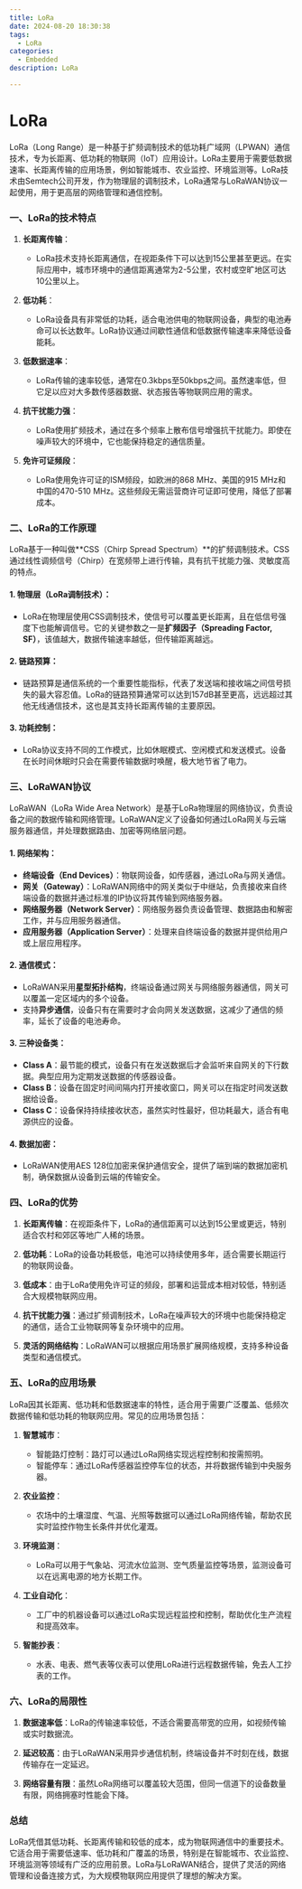 ```yaml
---
title: LoRa
date: 2024-08-20 18:30:38
tags:
  - LoRa
categories:	
  - Embedded
description: LoRa

---
```


# LoRa

LoRa（Long Range）是一种基于扩频调制技术的低功耗广域网（LPWAN）通信技术，专为长距离、低功耗的物联网（IoT）应用设计。LoRa主要用于需要低数据速率、长距离传输的应用场景，例如智能城市、农业监控、环境监测等。LoRa技术由Semtech公司开发，作为物理层的调制技术，LoRa通常与LoRaWAN协议一起使用，用于更高层的网络管理和通信控制。

### 一、LoRa的技术特点

1. **长距离传输**：
   - LoRa技术支持长距离通信，在视距条件下可以达到15公里甚至更远。在实际应用中，城市环境中的通信距离通常为2-5公里，农村或空旷地区可达10公里以上。

2. **低功耗**：
   - LoRa设备具有非常低的功耗，适合电池供电的物联网设备，典型的电池寿命可以长达数年。LoRa协议通过间歇性通信和低数据传输速率来降低设备能耗。

3. **低数据速率**：
   - LoRa传输的速率较低，通常在0.3kbps至50kbps之间。虽然速率低，但它足以应对大多数传感器数据、状态报告等物联网应用的需求。

4. **抗干扰能力强**：
   - LoRa使用扩频技术，通过在多个频率上散布信号增强抗干扰能力。即使在噪声较大的环境中，它也能保持稳定的通信质量。

5. **免许可证频段**：
   - LoRa使用免许可证的ISM频段，如欧洲的868 MHz、美国的915 MHz和中国的470-510 MHz。这些频段无需运营商许可证即可使用，降低了部署成本。

### 二、LoRa的工作原理

LoRa基于一种叫做**CSS（Chirp Spread Spectrum）**的扩频调制技术。CSS通过线性调频信号（Chirp）在宽频带上进行传输，具有抗干扰能力强、灵敏度高的特点。

#### 1. **物理层（LoRa调制技术）**：
   - LoRa在物理层使用CSS调制技术，使信号可以覆盖更长距离，且在低信号强度下也能解调信号。它的关键参数之一是**扩频因子（Spreading Factor, SF）**，该值越大，数据传输速率越低，但传输距离越远。

#### 2. **链路预算**：
   - 链路预算是通信系统的一个重要性能指标，代表了发送端和接收端之间信号损失的最大容忍值。LoRa的链路预算通常可以达到157dB甚至更高，远远超过其他无线通信技术，这也是其支持长距离传输的主要原因。

#### 3. **功耗控制**：
   - LoRa协议支持不同的工作模式，比如休眠模式、空闲模式和发送模式。设备在长时间休眠时只会在需要传输数据时唤醒，极大地节省了电力。

### 三、LoRaWAN协议

LoRaWAN（LoRa Wide Area Network）是基于LoRa物理层的网络协议，负责设备之间的数据传输和网络管理。LoRaWAN定义了设备如何通过LoRa网关与云端服务器通信，并处理数据路由、加密等网络层问题。

#### 1. **网络架构**：
   - **终端设备（End Devices）**：物联网设备，如传感器，通过LoRa与网关通信。
   - **网关（Gateway）**：LoRaWAN网络中的网关类似于中继站，负责接收来自终端设备的数据并通过标准的IP协议将其传输到网络服务器。
   - **网络服务器（Network Server）**：网络服务器负责设备管理、数据路由和解密工作，并与应用服务器通信。
   - **应用服务器（Application Server）**：处理来自终端设备的数据并提供给用户或上层应用程序。

#### 2. **通信模式**：
   - LoRaWAN采用**星型拓扑结构**，终端设备通过网关与网络服务器通信，网关可以覆盖一定区域内的多个设备。
   - 支持**异步通信**，设备只有在需要时才会向网关发送数据，这减少了通信的频率，延长了设备的电池寿命。

#### 3. **三种设备类**：
   - **Class A**：最节能的模式，设备只有在发送数据后才会监听来自网关的下行数据。典型应用为定期发送数据的传感器设备。
   - **Class B**：设备在固定时间间隔内打开接收窗口，网关可以在指定时间发送数据给设备。
   - **Class C**：设备保持持续接收状态，虽然实时性最好，但功耗最大，适合有电源供应的设备。

#### 4. **数据加密**：
   - LoRaWAN使用AES 128位加密来保护通信安全，提供了端到端的数据加密机制，确保数据从设备到云端的传输安全。

### 四、LoRa的优势

1. **长距离传输**：在视距条件下，LoRa的通信距离可以达到15公里或更远，特别适合农村和郊区等地广人稀的场景。
   
2. **低功耗**：LoRa的设备功耗极低，电池可以持续使用多年，适合需要长期运行的物联网设备。

3. **低成本**：由于LoRa使用免许可证的频段，部署和运营成本相对较低，特别适合大规模物联网应用。

4. **抗干扰能力强**：通过扩频调制技术，LoRa在噪声较大的环境中也能保持稳定的通信，适合工业物联网等复杂环境中的应用。

5. **灵活的网络结构**：LoRaWAN可以根据应用场景扩展网络规模，支持多种设备类型和通信模式。

### 五、LoRa的应用场景

LoRa因其长距离、低功耗和低数据速率的特性，适合用于需要广泛覆盖、低频次数据传输和低功耗的物联网应用。常见的应用场景包括：

1. **智慧城市**：
   - 智能路灯控制：路灯可以通过LoRa网络实现远程控制和按需照明。
   - 智能停车：通过LoRa传感器监控停车位的状态，并将数据传输到中央服务器。

2. **农业监控**：
   - 农场中的土壤湿度、气温、光照等数据可以通过LoRa网络传输，帮助农民实时监控作物生长条件并优化灌溉。

3. **环境监测**：
   - LoRa可以用于气象站、河流水位监测、空气质量监控等场景，监测设备可以在远离电源的地方长期工作。

4. **工业自动化**：
   - 工厂中的机器设备可以通过LoRa实现远程监控和控制，帮助优化生产流程和提高效率。

5. **智能抄表**：
   - 水表、电表、燃气表等仪表可以使用LoRa进行远程数据传输，免去人工抄表的工作。

### 六、LoRa的局限性

1. **数据速率低**：LoRa的传输速率较低，不适合需要高带宽的应用，如视频传输或实时数据流。
   
2. **延迟较高**：由于LoRaWAN采用异步通信机制，终端设备并不时刻在线，数据传输存在一定延迟。

3. **网络容量有限**：虽然LoRa网络可以覆盖较大范围，但同一信道下的设备数量有限，网络拥塞时性能会下降。

### 总结

LoRa凭借其低功耗、长距离传输和较低的成本，成为物联网通信中的重要技术。它适合用于需要低速率、低功耗和广覆盖的场景，特别是在智能城市、农业监控、环境监测等领域有广泛的应用前景。LoRa与LoRaWAN结合，提供了灵活的网络管理和设备连接方式，为大规模物联网应用提供了理想的解决方案。